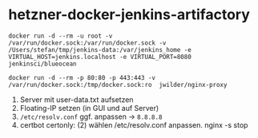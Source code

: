 # hetzner-docker-jenkins-artifactory

```
docker run -d --rm -u root -v /var/run/docker.sock:/var/run/docker.sock -v /Users/stefan/tmp/jenkins-data:/var/jenkins_home -e VIRTUAL_HOST=jenkins.localhost -e VIRTUAL_PORT=8080 jenkinsci/blueocean
```

```
docker run -d --rm -p 80:80 -p 443:443 -v /var/run/docker.sock:/tmp/docker.sock:ro  jwilder/nginx-proxy
```

1. Server mit user-data.txt aufsetzen
2. Floating-IP setzen (in GUI und auf Server)
3. `/etc/resolv.conf` ggf. anpassen -> `8.8.8.8`
4. certbot certonly: (2) wählen
/etc/resolv.conf anpassen.
nginx -s stop
